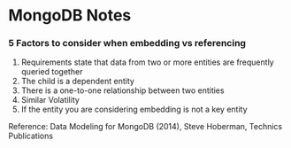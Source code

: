 # MongoDB Notes

### 5 Factors to consider when embedding vs referencing
1. Requirements state that data from two or more entities are frequently queried together
2. The child is a dependent entity
3. There is a one-to-one relationship between two entities
4. Similar Volatility
5. If the entity you are considering embedding is not a key entity

Reference: Data Modeling for MongoDB (2014), Steve Hoberman, Technics Publications
